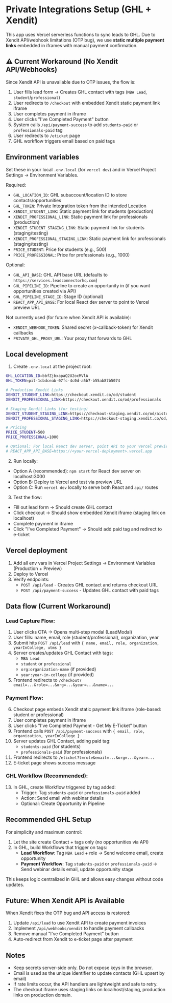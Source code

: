# Private Integrations Setup (GHL + Xendit)

This app uses Vercel serverless functions to sync leads to GHL. Due to Xendit API/webhook limitations (OTP bug), we use **static multiple payment links** embedded in iframes with manual payment confirmation.

## ⚠️ Current Workaround (No Xendit API/Webhooks)

Since Xendit API is unavailable due to OTP issues, the flow is:
1. User fills lead form → Creates GHL contact with tags (`MBA Lead`, `student`/`professional`)
2. User redirects to `/checkout` with embedded Xendit static payment link iframe
3. User completes payment in iframe
4. User clicks "I've Completed Payment" button
5. System calls `/api/payment-success` to add `students-paid` or `professionals-paid` tag
6. User redirects to `/eticket` page
7. GHL workflow triggers email based on paid tags

## Environment variables

Set these in your local `.env.local` (for `vercel dev`) and in Vercel Project Settings → Environment Variables.

Required:
- `GHL_LOCATION_ID`: GHL subaccount/location ID to store contacts/opportunities
- `GHL_TOKEN`: Private Integration token from the intended Location
- `XENDIT_STUDENT_LINK`: Static payment link for students (production)
- `XENDIT_PROFESSIONAL_LINK`: Static payment link for professionals (production)
- `XENDIT_STUDENT_STAGING_LINK`: Static payment link for students (staging/testing)
- `XENDIT_PROFESSIONAL_STAGING_LINK`: Static payment link for professionals (staging/testing)
- `PRICE_STUDENT`: Price for students (e.g., 500)
- `PRICE_PROFESSIONAL`: Price for professionals (e.g., 1000)

Optional:
- `GHL_API_BASE`: GHL API base URL (defaults to `https://services.leadconnectorhq.com`)
- `GHL_PIPELINE_ID`: Pipeline to create an opportunity in (if you want opportunities created via API)
- `GHL_PIPELINE_STAGE_ID`: Stage ID (optional)
- `REACT_APP_API_BASE`: For local React dev server to point to Vercel preview URL

Not currently used (for future when Xendit API is available):
- `XENDIT_WEBHOOK_TOKEN`: Shared secret (x-callback-token) for Xendit callbacks
- `PRIVATE_GHL_PROXY_URL`: Your proxy that forwards to GHL

## Local development

1. Create `.env.local` at the project root:
```bash
GHL_LOCATION_ID=bbfZjbxapaQ2U2ocMVlA
GHL_TOKEN=pit-1cbdceab-07fc-4c0d-a5b7-b55ab87b5074

# Production Xendit Links
XENDIT_STUDENT_LINK=https://checkout.xendit.co/od/student
XENDIT_PROFESSIONAL_LINK=https://checkout.xendit.co/od/professionals

# Staging Xendit Links (for testing)
XENDIT_STUDENT_STAGING_LINK=https://checkout-staging.xendit.co/od/aistudent
XENDIT_PROFESSIONAL_STAGING_LINK=https://checkout-staging.xendit.co/od/aiprofessional

# Pricing
PRICE_STUDENT=500
PRICE_PROFESSIONAL=1000

# Optional: For local React dev server, point API to your Vercel preview URL
# REACT_APP_API_BASE=https://<your-vercel-deployment>.vercel.app
```

2. Run locally:
- Option A (recommended): `npm start` for React dev server on localhost:3000
- Option B: Deploy to Vercel and test via preview URL
- Option C: Run `vercel dev` locally to serve both React and `api/` routes

3. Test the flow:
- Fill out lead form → Should create GHL contact
- Click checkout → Should show embedded Xendit iframe (staging link on localhost)
- Complete payment in iframe
- Click "I've Completed Payment" → Should add paid tag and redirect to e-ticket

## Vercel deployment

1. Add all env vars in Vercel Project Settings → Environment Variables (Production + Preview)
2. Deploy to Vercel
3. Verify endpoints:
   - `POST /api/lead` - Creates GHL contact and returns checkout URL
   - `POST /api/payment-success` - Updates GHL contact with paid tags

## Data flow (Current Workaround)

### Lead Capture Flow:
1. User clicks CTA → Opens multi-step modal (LeadModal)
2. User fills: name, email, role (student/professional), organization, year
3. Submit hits `POST /api/lead` with `{ name, email, role, organization, yearInCollege, utms }`
4. Server creates/updates GHL Contact with tags:
   - `MBA Lead`
   - `student` or `professional`
   - `org:organization-name` (if provided)
   - `year:year-in-college` (if provided)
5. Frontend redirects to `/checkout?email=...&role=...&org=...&year=...&name=...`

### Payment Flow:
6. Checkout page embeds Xendit static payment link iframe (role-based: student or professional)
7. User completes payment in iframe
8. User clicks "I've Completed Payment - Get My E-Ticket" button
9. Frontend calls `POST /api/payment-success` with `{ email, role, organization, yearInCollege }`
10. Server updates GHL Contact, adding paid tag:
    - `students-paid` (for students)
    - `professionals-paid` (for professionals)
11. Frontend redirects to `/eticket?t=role&email=...&org=...&year=...`
12. E-ticket page shows success message

### GHL Workflow (Recommended):
13. In GHL, create Workflow triggered by tag added:
    - Trigger: Tag `students-paid` or `professionals-paid` added
    - Action: Send email with webinar details
    - Optional: Create Opportunity in Pipeline

## Recommended GHL Setup

For simplicity and maximum control:
1. Let the site create Contact + tags only (no opportunities via API)
2. In GHL, build Workflows that trigger on tags:
   - **Lead Workflow**: Tag `MBA Lead` + role → Send welcome email, create opportunity
   - **Payment Workflow**: Tag `students-paid` or `professionals-paid` → Send webinar details email, update opportunity stage

This keeps logic centralized in GHL and allows easy changes without code updates.

## Future: When Xendit API is Available

When Xendit fixes the OTP bug and API access is restored:
1. Update `/api/lead` to use Xendit API to create payment invoices
2. Implement `/api/webhooks/xendit` to handle payment callbacks
3. Remove manual "I've Completed Payment" button
4. Auto-redirect from Xendit to e-ticket page after payment

## Notes

- Keep secrets server-side only. Do not expose keys in the browser.
- Email is used as the unique identifier to update contacts (GHL upsert by email)
- If rate limits occur, the API handlers are lightweight and safe to retry.
- The checkout iframe uses staging links on localhost/staging, production links on production domain.


